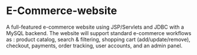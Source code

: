# E-Commerce-website
A full-featured e-commerce website using JSP/Servlets and JDBC with a MySQL backend. The website will support standard e-commerce workflows as : product catalog, search &amp; filtering, shopping cart (add/update/remove), checkout, payments, order tracking, user accounts, and an admin panel.
